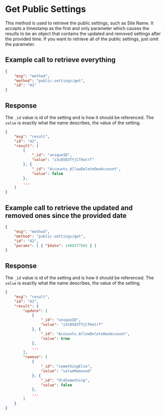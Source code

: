 # Get Public Settings

This method is used to retrieve the public settings, such as Site Name. It accepts a timestamp as the first and only parameter which causes the results to be an object that contains the updated and removed settings after the provided time. If you want to retrieve all of the public settings, just omit the parameter.

## Example call to retrieve everything
```json
{
    "msg": "method",
    "method": "public-settings/get",
    "id": "42"
}
```

## Response
The `_id` value is id of the setting and is how it should be referenced. The `value` is exactly what the name describes, the value of the setting.

```json
{
    "msg": "result",
    "id": "42",
    "result": [
        {
            "_id": "uniqueID",
            "value": "z3cDS83TYjCfHatrf"
        }, {
            "_id": "Accounts_AllowDeleteOwnAccount",
            "value": false
        },
        ...
    ]
}
```

## Example call to retrieve the updated and removed ones since the provided date
```json
{
    "msg": "method",
    "method": "public-settings/get",
    "id": "42",
    "params": [ { "$date": 1480377601 } ]
}
```

## Response
The `_id` value is id of the setting and is how it should be referenced. The `value` is exactly what the name describes, the value of the setting.

```json
{
    "msg": "result",
    "id": "42",
    "result": {
        "update": [
            {
                "_id": "uniqueID",
                "value": "z3cDS83TYjCfHatrf"
            }, {
                "_id": "Accounts_AllowDeleteOwnAccount",
                "value": true
            },
            ...
        ],
        "remove": [
            {
                "_id": "somethingElse",
                "value": "valueRemoved"
            }, {
                "_id": "OldSomething",
                "value": false
            },
            ...
        ]
    }
}
```
